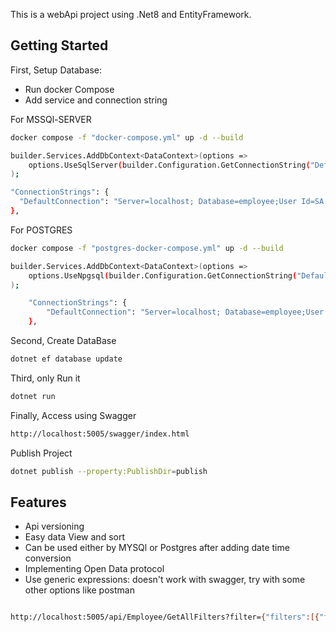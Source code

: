 This is a webApi project using .Net8 and EntityFramework.

## Getting Started

First, Setup Database:

- Run docker Compose
- Add service and connection string

For MSSQl-SERVER

```bash
docker compose -f "docker-compose.yml" up -d --build

builder.Services.AddDbContext<DataContext>(options =>
    options.UseSqlServer(builder.Configuration.GetConnectionString("DefaultConnection"))
);

"ConnectionStrings": {
  "DefaultConnection": "Server=localhost; Database=employee;User Id=SA;Password=msSQL@123;MultipleActiveResultSets=true;TrustServerCertificate=true;"
},

```

For POSTGRES

```bash
docker compose -f "postgres-docker-compose.yml" up -d --build

builder.Services.AddDbContext<DataContext>(options =>
    options.UseNpgsql(builder.Configuration.GetConnectionString("DefaultConnection"))
);

	"ConnectionStrings": {
		"DefaultConnection": "Server=localhost; Database=employee;User Id=SA;Password=msSQL@123;Port=5432"
	},
```

Second, Create DataBase

```bash
dotnet ef database update
```

Third, only Run it

```bash
dotnet run
```

Finally, Access using Swagger

```bash
http://localhost:5005/swagger/index.html
```

Publish Project

```bash
dotnet publish --property:PublishDir=publish
```

## Features

- Api versioning
- Easy data View and sort
- Can be used either by MYSQl or Postgres after adding date time conversion
- Implementing Open Data protocol
- Use generic expressions: doesn't work with swagger, try with some other options like postman

```bash

http://localhost:5005/api/Employee/GetAllFilters?filter={"filters":[{"field":"Name","operator":"contains","value":"sherif"},{"operator":"eq","value":"1","field":"code"}],"logic":"or"}
```
